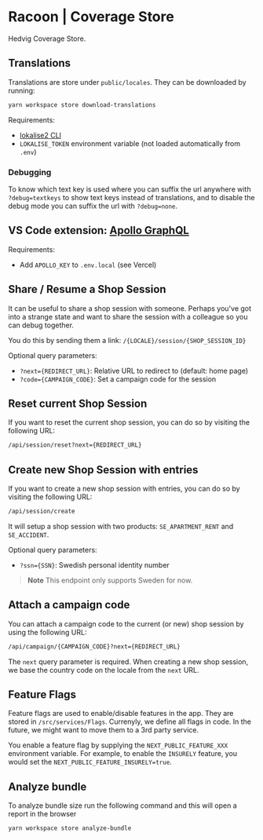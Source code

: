 # Racoon | Coverage Store

Hedvig Coverage Store.

## Translations

Translations are store under `public/locales`. They can be downloaded by running:

```bash
yarn workspace store download-translations
```

Requirements:

- [lokalise2 CLI](https://github.com/lokalise/lokalise-cli-2-go)
- `LOKALISE_TOKEN` environment variable (not loaded automatically from `.env`)

### Debugging

To know which text key is used where you can suffix the url anywhere with `?debug=textkeys` to show text keys instead of translations, and to disable
the debug mode you can suffix the url with `?debug=none`.

## VS Code extension: [Apollo GraphQL](https://marketplace.visualstudio.com/items?itemName=apollographql.vscode-apollo)

Requirements:

- Add `APOLLO_KEY` to `.env.local` (see Vercel)

## Share / Resume a Shop Session

It can be useful to share a shop session with someone. Perhaps you've got into a strange state and want to share the session with a colleague so you can debug together.

You do this by sending them a link: `/{LOCALE}/session/{SHOP_SESSION_ID}`

Optional query parameters:

- `?next={REDIRECT_URL}`: Relative URL to redirect to (default: home page)
- `?code={CAMPAIGN_CODE}`: Set a campaign code for the session

## Reset current Shop Session

If you want to reset the current shop session, you can do so by visiting the following URL:

```html
/api/session/reset?next={REDIRECT_URL}
```

## Create new Shop Session with entries

If you want to create a new shop session with entries, you can do so by visiting the following URL:

```html
/api/session/create
```

It will setup a shop session with two products: `SE_APARTMENT_RENT` and `SE_ACCIDENT`.

Optional query parameters:

- `?ssn={SSN}`: Swedish personal identity number

> **Note**
> This endpoint only supports Sweden for now.

## Attach a campaign code

You can attach a campaign code to the current (or new) shop session by using the following URL:

```html
/api/campaign/{CAMPAIGN_CODE}?next={REDIRECT_URL}
```

The `next` query parameter is required. When creating a new shop session, we base the country code on the locale from the `next` URL.

## Feature Flags

Feature flags are used to enable/disable features in the app. They are stored in `/src/services/Flags`. Currenyly, we define all flags in code. In the future, we might want to move them to a 3rd party service.

You enable a feature flag by supplying the `NEXT_PUBLIC_FEATURE_XXX` environment variable. For example, to enable the `INSURELY` feature, you would set the `NEXT_PUBLIC_FEATURE_INSURELY=true`.

## Analyze bundle

To analyze bundle size run the following command and this will open a report in the browser

```bash
yarn workspace store analyze-bundle
```
